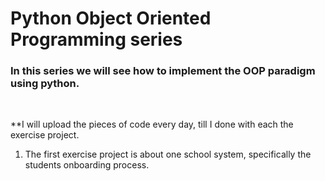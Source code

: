 # Python Object Oriented Programming series

### In this series we will see how to implement the OOP paradigm using python.

<br>

**I will upload the pieces of code every day, till I done with each the exercise project. 

1. The first exercise project is about one school system, specifically the students onboarding process.
   
